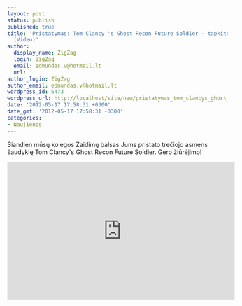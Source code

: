 ```yaml
---
layout: post
status: publish
published: true
title: 'Pristatymas: Tom Clancy''s Ghost Recon Future Soldier - tapkite tikrais kariais!
  (Video)'
author:
  display_name: ZigZag
  login: ZigZag
  email: edmundas.v@hotmail.lt
  url: ''
author_login: ZigZag
author_email: edmundas.v@hotmail.lt
wordpress_id: 6473
wordpress_url: http://localhost/site/new/pristatymas_tom_clancys_ghost_recon_future_soldier/
date: '2012-05-17 17:58:31 +0300'
date_gmt: '2012-05-17 17:58:31 +0300'
categories:
- Naujienos
---
```

<p>
	&Scaron;iandien mūsų kolegos Žaidimų balsas Jums pristato trečiojo asmens &scaron;audyklę Tom Clancy&#39;s Ghost Recon Future Soldier. Gero žiūrėjimo!</p>
<p>
	<iframe allowfullscreen="" frameborder="0" height="315" src="http://www.youtube.com/embed/1LzfUL_XRoQ" width="520"></iframe></p>
